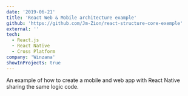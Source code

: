```yaml
---
date: '2019-06-21'
title: 'React Web & Mobile architecture example'
github: 'https://github.com/Jm-Zion/react-structure-core-exemple'
external: ''
tech:
  - React.js
  - React Native
  - Cross Platform
company: 'Winzana'
showInProjects: true
---
```


An example of how to create a mobile and web app with React Native sharing the same logic code.
